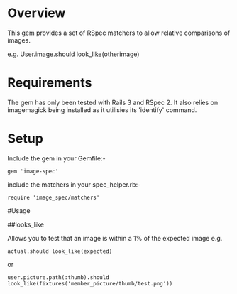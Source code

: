# Overview

This gem provides a set of RSpec matchers to allow relative comparisons of images. 

e.g. User.image.should look_like(otherimage)

# Requirements

The gem has only been tested with Rails 3 and RSpec 2. It also relies on imagemagick being installed as it utilisies its 'identify' command. 

# Setup

Include the gem in your Gemfile:-

~~~~ { ruby }
gem 'image-spec'
~~~~

include the matchers in your spec_helper.rb:-

~~~~ { ruby }
require 'image_spec/matchers'
~~~~

#Usage

##looks_like

Allows you to test that an image is within a 1% of the expected image e.g.

~~~~ { ruby }
actual.should look_like(expected)
~~~~

or 

~~~~ { ruby }
user.picture.path(:thumb).should look_like(fixtures('member_picture/thumb/test.png'))
~~~~
